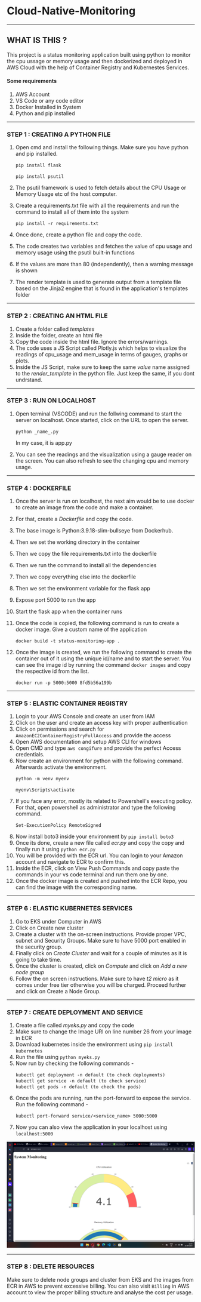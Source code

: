 # Cloud-Native-Monitoring
--------------------------------------------------------

## WHAT IS THIS ? ##

This project is a status monitoring application built using python to monitor the cpu ussage or memory usage and then dockerized and deployed in AWS Cloud with the help of Container Registry and Kubernestes Services.

#### Some requirements ####

1. AWS Account
2. VS Code or any code editor
3. Docker Installed in System
4. Python and pip installed

------------------------------------------------------------------------

### STEP 1 : CREATING A PYTHON FILE ###

1. Open cmd and install the following things. Make sure you have python and pip installed.
   
   ```
   pip install flask
   ```    
    
   ```
   pip install psutil
   ```    
   
3. The psutil framework is used to fetch details about the CPU Usage or Memory Usage etc of the host computer.
4. Create a requirements.txt file with all the requirements and run the command to install all of them into the system
   
   ```
   pip install -r requirements.txt
   ```
    
6. Once done, create a python file and copy the code.
7. The code creates two variables and fetches the value of cpu usage and memory usage using the psutil built-in functions
8. If the values are more than 80 (independently), then a warning message is shown
9. The render template is used to generate output from a template file based on the Jinja2 engine that is found in the application's templates folder

----------------------------------------------------------------------------------------------------------------------------------------------

### STEP 2 : CREATING AN HTML FILE ###

1. Create a folder called *templates*
2. Inside the folder, create an html file
3. Copy the code inside the html file. Ignore the errors/warnings.
4. The code uses a JS Script called Plotly.js which helps to visualize the readings of cpu_usage and mem_usage in terms of gauges, graphs or plots.
5. Inside the JS Script, make sure to keep the same *value* name assigned to the *render_template* in the python file. Just keep the same, if you dont undrstand.

----------------------------------------------------------------------------------------------------------------------------------------------

### STEP 3 : RUN ON LOCALHOST ###

1. Open terminal (VSCODE) and run the follwing command to start the server on localhost. Once started, click on the URL to open the server.
   
   ```
   python _name_.py
   ```
   
   In my case, it is app.py
3. You can see the readings and the visualization using a gauge reader on the screen. You can also refresh to see the changing cpu and memory usage.

----------------------------------------------------------------------------------------------------------------------------------------------

### STEP 4 : DOCKERFILE ###

1. Once the server is run on localhost, the next aim would be to use docker to create an image from the code and make a container.
2. For that, create a *Dockerfile* and copy the code.
3. The base image is Python:3.9.18-slim-bullseye from Dockerhub.
4. Then we set the working directory in the container
5. Then we copy the file requirements.txt into the dockerfile
6. Then we run the command to install all the dependencies
7. Then we copy everything else into the dockerfile
8. Then we set the environment variable for the flask app
9. Expose port 5000 to run the app
10. Start the flask app when the container runs

11. Once the code is copied, the following command is run to create a docker image. Give a custom name of the application 
    
    ```
    docker build -t status-monitoring-app .
    ```
   
13. Once the image is created, we run the following command to create the container out of it using the unique id/name and to start the server. You can see the image id by running the command ``` docker images ``` and copy the respective id from the list.
    
    ```
    docker run -p 5000:5000 8fd5b56a199b
    ```

----------------------------------------------------------------------------------------------------------------------------------------------

### STEP 5 : ELASTIC CONTAINER REGISTRY ###

1. Login to your AWS Console and create an user from IAM
2. Click on the user and create an access key with proper authentication
3. Click on permissions and search for ``` AmazonEC2ContainerRegistryFullAccess ``` and provide the access
4. Open AWS documentation and setup AWS CLI for windows
5. Open CMD and type ``` aws congifure ``` and provide the perfect Access credentials.
6. Now create an environment for python with the following command. Afterwards activate the environment.
   ```
   python -m venv myenv
   ```
   ```
   myenv\Scripts\activate
   ```
7. If you face any error, mostly its related to Powershell's executing policy. For that, open powershell as administrator and type the following command.
   ```
   Set-ExecutionPolicy RemoteSigned
   ```
8. Now install boto3 inside your environment by ```pip install boto3```
9. Once its done, create a new file called _ecr.py_ and copy the copy and finally run it using ```python ecr.py```
10. You will be provided with the ECR url. You can login to your Amazon account and navigate to ECR to confirm this.
11. Inside the ECR, click on View Push Commands and copy paste the commands in your vs code terminal and run them one by one.
12. Once the docker image is created and pushed into the ECR Repo, you can find the image with the corresponding name.

--------------------------------------------------------------------------------------------------------------------------------------------------

### STEP 6 : ELASTIC KUBERNETES SERVICES ###

1. Go to EKS under Computer in AWS
2. Click on Create new cluster
3. Create a cluster with the on-screen instructions. Provide proper VPC, subnet and Security Groups. Make sure to have 5000 port enabled in the security group.
4. Finally click on *Create Cluster* and wait for a couple of minutes as it is going to take time.
5. Once the cluster is created, click on *Compute* and click on *Add a new node group*
6. Follow the on screen instructions. Make sure to have *t2 micro* as it comes under free tier otherwise you will be charged. Proceed further and click on Create a Node Group.

--------------------------------------------------------------------------------------------------------------------------------------------------

### STEP 7 : CREATE DEPLOYMENT AND SERVICE

1. Create a file called *myeks.py* and copy the code
2. Make sure to change the Image URI on line number 26 from your image in ECR
3. Download kubernetes inside the environment using ```pip install kubernetes```
4. Run the file using ```python myeks.py```
5. Now run by checking the following commands - 
   ```
   kubectl get deployment -n default (to check deployments)
   kubectl get service -n default (to check service)
   kubectl get pods -n default (to check the pods)
   ```
6. Once the pods are running, run the port-forward to expose the service. Run the following command - 
   ```
   kubectl port-forward service/<service_name> 5000:5000
   ```
7. Now you can also view the application in your localhost using ```localhost:5000```

![Alt text](image.png)

------------------------------------------------------------------------------------------------------------------------------------------------------

### STEP 8 : DELETE RESOURCES ###

Make sure to delete node groups and cluster from EKS and the images from ECR in AWS to prevent excessive billing. You can also visit ```Billing``` in AWS account to view the proper billing structure and analyse the cost per usage.